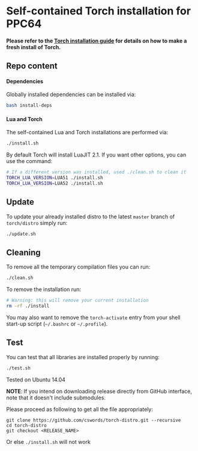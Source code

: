 Self-contained Torch installation for PPC64
============

#### Please refer to the [Torch installation guide](http://torch.ch/docs/getting-started.html#_) for details on how to make a fresh install of Torch.


## Repo content
#### Dependencies
Globally installed dependencies can be installed via:
```bash
bash install-deps
```

#### Lua and Torch
The self-contained Lua and Torch installations are performed via:
```bash
./install.sh
```

By default Torch will install LuaJIT 2.1. If you want other options, you can use the command:
```bash
# If a different version was installed, used ./clean.sh to clean it
TORCH_LUA_VERSION=LUA51 ./install.sh
TORCH_LUA_VERSION=LUA52 ./install.sh
```

## Update
To update your already installed distro to the latest `master` branch of `torch/distro` simply run:
```bash
./update.sh
```

## Cleaning
To remove all the temporary compilation files you can run:
```bash
./clean.sh
```

To remove the installation run:
```bash
# Warning: this will remove your current installation
rm -rf ./install
```
You may also want to remove the `torch-activate` entry from your shell start-up script (`~/.bashrc` or `~/.profile`).

## Test
You can test that all libraries are installed properly by running:
```bash
./test.sh
```

Tested on Ubuntu 14.04

**NOTE**: If you intend on downloading release directly from GitHub interface, note that it doesn't include submodules.

Please proceed as following to get all the file appropriately:

```
git clone https://github.com/cswords/torch-distro.git --recursive
cd torch-distro
git checkout <RELEASE_NAME>
```

Or else `./install.sh` will not work
